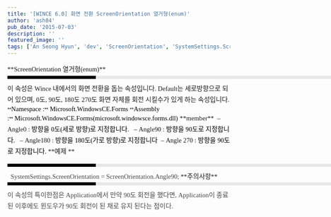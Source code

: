 ```yaml
---
title: '[WINCE 6.0] 화면 전환 ScreenOrientation 열거형(enum)'
author: 'ash84'
pub_date: '2015-07-03'
description: ''
featured_image: ''
tags: ['An Seong Hyun', 'dev', 'ScreenOrientation', 'SystemSettings.ScreenOrientation', 'Wince', 'WINCE6.0', '안성현', '화면 전환', '화면 회전']
---
```



<div style="LINE-HEIGHT: 2"><span style="FONT-SIZE: 11pt"><span style="FONT-FAMILY: Dotum">**ScreenOrientation 열거형(enum)**</span></span><div>  
<div style="BORDER-LEFT: #000000 200px solid; PADDING-BOTTOM: 3px; BACKGROUND-COLOR: #e8e8e8; PADDING-LEFT: 6px; WIDTH: 690px; PADDING-RIGHT: 6px; FONT: bold 1pt/1 나눔고딕, Sans-serif; MARGIN-BOTTOM: 10px; HEIGHT: 1px; COLOR: #fff; PADDING-TOP: 3px"><span style="FONT-SIZE: 11pt"><span style="FONT-SIZE: 10pt"><span style="FONT-SIZE: 11pt"><span style="FONT-SIZE: 10pt"><span style="FONT-SIZE: 10pt"><span style="FONT-FAMILY: Batang"><span style="FONT-SIZE: 11pt"><span style="FONT-SIZE: 1pt"></span></span></span></span></span></span></span></span></div>  
<div style="LINE-HEIGHT: 1.7"><span style="FONT-FAMILY: Dotum"><font color="#474747">﻿</font><span style="FONT-SIZE: 10pt"><font color="#474747">﻿</font></span></span><span style="FONT-SIZE: 11pt"><span style="FONT-FAMILY: Dotum">이 속성은 Wince 내에서의 화면 전환을 돕는 속성입니다. Default는 세로방향으로 되어 있으며, 0도, 90도, 180도 270도 화면 자체를 회전 시킬수가 있게 하는 속성입니다.</span></span></div></div></div>  
<div style="LINE-HEIGHT: 2">  
<div>  
<div style="LINE-HEIGHT: 1.7"><span style="FONT-SIZE: 11pt"><span style="FONT-FAMILY: Dotum"><span class="Apple-style-span" style="WIDOWS: 2; TEXT-TRANSFORM: none; TEXT-INDENT: 0px; BORDER-COLLAPSE: separate; FONT: medium Gulim; WHITE-SPACE: normal; ORPHANS: 2; LETTER-SPACING: normal; COLOR: rgb(0,0,0); WORD-SPACING: 0px; -webkit-text-size-adjust: auto; -webkit-border-horizontal-spacing: 0px; -webkit-border-vertical-spacing: 0px; -webkit-text-decorations-in-effect: none; -webkit-text-stroke-width: 0px"><span class="Apple-style-span" style="FONT-FAMILY: Verdana, Arial, Helvetica, sans-serif; FONT-SIZE: 11px">**<span style="FONT-SIZE: 11pt"><span style="FONT-FAMILY: Dotum">Namespace :</span></span>**<span class="Apple-converted-space"><span style="FONT-SIZE: 11pt"><span style="FONT-FAMILY: Dotum"> </span></span></span><span style="FONT-SIZE: 11pt"><span style="FONT-FAMILY: Dotum">Microsoft.WindowsCE.Forms</span>  
</span>  
**<span style="FONT-SIZE: 11pt"><span style="FONT-FAMILY: Dotum">Assembly :</span></span>**<span class="Apple-converted-space"><span style="FONT-SIZE: 11pt"><span style="FONT-FAMILY: Dotum"> </span></span></span><span style="FONT-SIZE: 11pt"><span style="FONT-FAMILY: Dotum">Microsoft.WindowsCE.Forms(microsoft.windowsce.forms.dll)</span>  
</span></span></span>  
**<span style="FONT-FAMILY: Dotum"><span style="FONT-SIZE: 11pt">member</span></span>**  
<span style="FONT-FAMILY: Dotum"><span style="FONT-SIZE: 11pt"><span style="FONT-SIZE: 11pt"><span style="FONT-FAMILY: Dotum"> – Angle0 : </span></span><span class="Apple-style-span" style="WIDOWS: 2; TEXT-TRANSFORM: none; TEXT-INDENT: 0px; BORDER-COLLAPSE: separate; FONT: medium Gulim; WHITE-SPACE: normal; ORPHANS: 2; LETTER-SPACING: normal; COLOR: rgb(0,0,0); WORD-SPACING: 0px; -webkit-text-size-adjust: auto; -webkit-border-horizontal-spacing: 0px; -webkit-border-vertical-spacing: 0px; -webkit-text-decorations-in-effect: none; -webkit-text-stroke-width: 0px"><span class="Apple-style-span" style="TEXT-ALIGN: left; BORDER-COLLAPSE: collapse; FONT-FAMILY: Verdana; FONT-SIZE: 11px; -webkit-border-horizontal-spacing: 2px; -webkit-border-vertical-spacing: 2px"><span style="FONT-SIZE: 11pt"><span style="FONT-FAMILY: Dotum">방향을 0도(세로 방향)로 지정합니다. </span></span></span></span></span></span>  
<span style="FONT-FAMILY: Dotum"><span style="FONT-SIZE: 11pt"><span style="FONT-SIZE: 11pt"><span style="FONT-FAMILY: Dotum"> – Angle90 : </span></span><span class="Apple-style-span" style="WIDOWS: 2; TEXT-TRANSFORM: none; TEXT-INDENT: 0px; BORDER-COLLAPSE: separate; FONT: medium Gulim; WHITE-SPACE: normal; ORPHANS: 2; LETTER-SPACING: normal; COLOR: rgb(0,0,0); WORD-SPACING: 0px; -webkit-text-size-adjust: auto; -webkit-border-horizontal-spacing: 0px; -webkit-border-vertical-spacing: 0px; -webkit-text-decorations-in-effect: none; -webkit-text-stroke-width: 0px"><span class="Apple-style-span" style="TEXT-ALIGN: left; BORDER-COLLAPSE: collapse; FONT-FAMILY: Verdana; FONT-SIZE: 11px; -webkit-border-horizontal-spacing: 2px; -webkit-border-vertical-spacing: 2px"><span style="FONT-SIZE: 11pt"><span style="FONT-FAMILY: Dotum">방향을 90도로 지정합니다. </span></span></span></span></span></span>  
<span style="FONT-FAMILY: Dotum"><span style="FONT-SIZE: 11pt"><span style="FONT-SIZE: 11pt"><span style="FONT-FAMILY: Dotum"> – Angle180 : </span></span><span class="Apple-style-span" style="WIDOWS: 2; TEXT-TRANSFORM: none; TEXT-INDENT: 0px; BORDER-COLLAPSE: separate; FONT: medium Gulim; WHITE-SPACE: normal; ORPHANS: 2; LETTER-SPACING: normal; COLOR: rgb(0,0,0); WORD-SPACING: 0px; -webkit-text-size-adjust: auto; -webkit-border-horizontal-spacing: 0px; -webkit-border-vertical-spacing: 0px; -webkit-text-decorations-in-effect: none; -webkit-text-stroke-width: 0px"><span class="Apple-style-span" style="TEXT-ALIGN: left; BORDER-COLLAPSE: collapse; FONT-FAMILY: Verdana; FONT-SIZE: 11px; -webkit-border-horizontal-spacing: 2px; -webkit-border-vertical-spacing: 2px"><span style="FONT-SIZE: 11pt"><span style="FONT-FAMILY: Dotum">방향을 180도(가로 방향)로 지정합니다</span></span></span></span></span></span>  
<span style="FONT-FAMILY: Dotum"><span style="FONT-SIZE: 11pt"><span style="FONT-SIZE: 11pt"><span style="FONT-FAMILY: Dotum"> – Angle 270 : </span></span><span class="Apple-style-span" style="WIDOWS: 2; TEXT-TRANSFORM: none; TEXT-INDENT: 0px; BORDER-COLLAPSE: separate; FONT: medium Gulim; WHITE-SPACE: normal; ORPHANS: 2; LETTER-SPACING: normal; COLOR: rgb(0,0,0); WORD-SPACING: 0px; -webkit-text-size-adjust: auto; -webkit-border-horizontal-spacing: 0px; -webkit-border-vertical-spacing: 0px; -webkit-text-decorations-in-effect: none; -webkit-text-stroke-width: 0px"><span class="Apple-style-span" style="TEXT-ALIGN: left; BORDER-COLLAPSE: collapse; FONT-FAMILY: Verdana; FONT-SIZE: 11px; -webkit-border-horizontal-spacing: 2px; -webkit-border-vertical-spacing: 2px"><span style="FONT-SIZE: 11pt"><span style="FONT-FAMILY: Dotum">방향을 90도로 지정합니다. </span></span></span></span></span></span>**예제 **

</span></span></div></div></div>  
<div style="LINE-HEIGHT: 2">  
<div>  
<div style="LINE-HEIGHT: 1.7"><span style="FONT-SIZE: 11pt"><span style="FONT-FAMILY: Dotum">  
<div>  
<div style="BORDER-LEFT: #000000 200px solid; PADDING-BOTTOM: 3px; BACKGROUND-COLOR: #e8e8e8; PADDING-LEFT: 6px; WIDTH: 690px; PADDING-RIGHT: 6px; FONT: bold 1pt/1 나눔고딕, Sans-serif; MARGIN-BOTTOM: 10px; HEIGHT: 1px; COLOR: #fff; PADDING-TOP: 3px"><span style="FONT-SIZE: 11pt"><span style="FONT-SIZE: 10pt"><span style="FONT-SIZE: 11pt"><span style="FONT-SIZE: 10pt"><span style="FONT-SIZE: 10pt"><span style="FONT-FAMILY: Batang"><span style="FONT-SIZE: 11pt"><span style="FONT-SIZE: 1pt"></span></span></span></span></span></span></span></span></div>  
<div style="LINE-HEIGHT: 1.7"><span style="FONT-FAMILY: Dotum"><font color="#474747">  
   SystemSettings.ScreenOrientation = ScreenOrientation.Angle90;﻿</font><span style="FONT-SIZE: 10pt"><font color="#474747">﻿</font><span style="FONT-FAMILY: Dotum"><font color="#474747">﻿</font><span style="FONT-SIZE: 10pt"><font color="#474747">﻿ </font></span></span></span></span>**주의사항**

</div></div></span></span></div></div></div>  
<div style="LINE-HEIGHT: 2"><span style="FONT-SIZE: 11pt"><span style="FONT-FAMILY: Dotum">  
<div>  
<div style="BORDER-LEFT: #000000 200px solid; PADDING-BOTTOM: 3px; BACKGROUND-COLOR: #e8e8e8; PADDING-LEFT: 6px; WIDTH: 690px; PADDING-RIGHT: 6px; FONT: bold 1pt/1 나눔고딕, Sans-serif; MARGIN-BOTTOM: 10px; HEIGHT: 1px; COLOR: #fff; PADDING-TOP: 3px"><span style="FONT-SIZE: 11pt"><span style="FONT-SIZE: 10pt"><span style="FONT-SIZE: 11pt"><span style="FONT-SIZE: 10pt"><span style="FONT-SIZE: 10pt"><span style="FONT-FAMILY: Batang"><span style="FONT-SIZE: 11pt"><span style="FONT-SIZE: 1pt"></span></span></span></span></span></span></span></span></div>  
<div style="LINE-HEIGHT: 1.7"><span style="FONT-FAMILY: Dotum"><font color="#474747"><span style="FONT-SIZE: 11pt">﻿</span></font><span style="FONT-SIZE: 10pt"><font color="#474747"><span style="FONT-SIZE: 11pt">﻿</span></font><span style="FONT-FAMILY: Dotum"><font color="#474747"><span style="FONT-SIZE: 11pt">﻿</span></font><span style="FONT-SIZE: 10pt"><font color="#474747"><span style="FONT-SIZE: 11pt">﻿이 속성의 특이한점은 Application에서 만약 90도 회전을 했다면, Application이 종료된 이후에도 윈도우가 90도 회전이 된 채로 유지 된다는 점이다. </span></font></span></span></span></span>  
</div></div></span></span></div>

